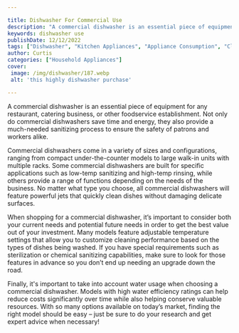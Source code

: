 ```yaml
---

title: Dishwasher For Commercial Use
description: "A commercial dishwasher is an essential piece of equipment for any restaurant, catering business, or other foodservice establishme...keep going and find out"
keywords: dishwasher use
publishDate: 12/12/2022
tags: ["Dishwasher", "Kitchen Appliances", "Appliance Consumption", "Clean Appliance"]
author: Curtis
categories: ["Household Appliances"]
cover: 
 image: /img/dishwasher/187.webp
 alt: 'this highly dishwasher purchase'

---
```


A commercial dishwasher is an essential piece of equipment for any restaurant, catering business, or other foodservice establishment. Not only do commercial dishwashers save time and energy, they also provide a much-needed sanitizing process to ensure the safety of patrons and workers alike.

Commercial dishwashers come in a variety of sizes and configurations, ranging from compact under-the-counter models to large walk-in units with multiple racks. Some commercial dishwashers are built for specific applications such as low-temp sanitizing and high-temp rinsing, while others provide a range of functions depending on the needs of the business. No matter what type you choose, all commercial dishwashers will feature powerful jets that quickly clean dishes without damaging delicate surfaces.

When shopping for a commercial dishwasher, it’s important to consider both your current needs and potential future needs in order to get the best value out of your investment. Many models feature adjustable temperature settings that allow you to customize cleaning performance based on the types of dishes being washed. If you have special requirements such as sterilization or chemical sanitizing capabilities, make sure to look for those features in advance so you don’t end up needing an upgrade down the road.

Finally, it's important to take into account water usage when choosing a commercial dishwasher. Models with high water efficiency ratings can help reduce costs significantly over time while also helping conserve valuable resources. With so many options available on today’s market, finding the right model should be easy – just be sure to do your research and get expert advice when necessary!
